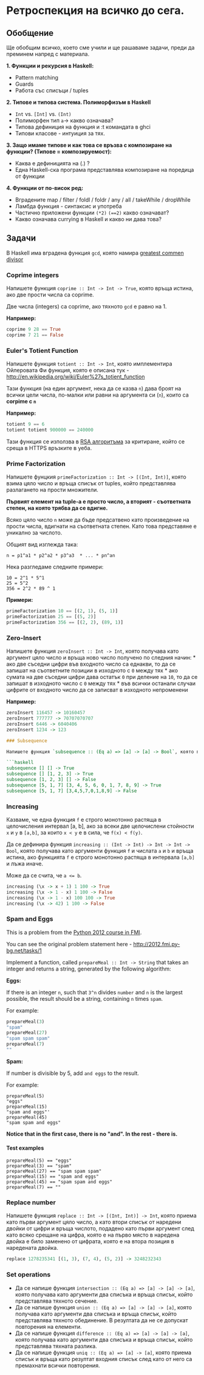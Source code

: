 # Ретроспекция на всичко до сега.

## Обобщение

Ще обобщим всичко, което сме учили и ще рашаваме задачи, преди да преминем напред с материала.

__1. Функции и рекурсия в Haskell:__

* Pattern matching
* Guards
* Работа със списъци / tuples

__2. Типове и типова система. Полиморфизъм в Haskell__

* `Int` vs. `[Int]` vs. `(Int)`
* Полиморфен тип `a`-> какво означава?
* Типова дефиниция на функция и :t командата в ghci
* Типови класове - интуиция за тях.

__3. Защо имаме типове и как това се връзва с композиране на функции? (Типове = композируемост):__

* Каква е дефиницията на (.) ?
* Една Haskell-ска програма представлява композиране на поредица от функции

__4. Функции от по-висок ред:__

* Вградените map / filter / foldl / foldr / any / all / takeWhile / dropWhile
* Ламбда функция - синтаксис и употреба
* Частично приложени функции `(*2)` `(==2)` какво означават?
* Какво означава currying в Haskell и какво ни дава това?

## Задачи

В Haskell има вградена функция `gcd`, която намира [greatest commen divisor](http://en.wikipedia.org/wiki/Greatest_common_divisor)


### Coprime integers

Напишете функция `coprime :: Int -> Int -> True`, която връща истина, ако две прости числа са coprime.

Две числа (integers) са coprime, ако тяхното `gcd` е равно на 1.

__Например:__

```haskell
coprime 9 28 == True
coprime 7 21 == False
```

### Euler's Totient Function

Напишете функция `totient :: Int -> Int`, която имплементира Ойлеровата Фи функция, която е описана тук - http://en.wikipedia.org/wiki/Euler%27s_totient_function

Тази функция (на един аргумент, нека да се казва `n`) дава броят на всички цели числа, по-малки или равни на аргумента си (`n`), които са __corpime с `n`__


__Например:__

```haskell
totient 9 == 6
totient totient 900000 == 240000
```

Тази функция се използва в [RSA алгоритъма](http://en.wikipedia.org/wiki/RSA_%28cryptosystem%29) за критиране, който се среща в HTTPS връзките в уеба.

### Prime Factorization

Напишете фунцкия `primeFactorization :: Int -> [(Int, Int)]`, която взима цяло число и връща списък от tuples, който представлява разлагането на прости множители.

__Първият елемент на tuple-a е просто число, а вторият - съответната степен, на която трябва да се вдигне.__

Всяко цяло число `n` може да бъде предсатвено като произведение на прости числа, вдигнати на съответната степен. Като това представяне е уникално за числото.

Общият вид изглежда така:

```
n = p1^a1 * p2^a2 * p3^a3  * ... * pn^an
```

Нека разгледаме следните примери:

```
10 = 2^1 * 5^1
25 = 5^2
356 = 2^2 * 89 ^ 1
```

__Примери:__

```haskell
primeFactorization 10 == [(2, 1), (5, 1)]
primeFactorization 25 == [(5, 2)]
primeFactorization 356 == [(2, 2), (89, 1)]
```

### Zero-Insert

Напишете функция `zeroInsert :: Int -> Int`, която получава като аргумент цяло число и връща ново число получено по следния начин:
    * ако две съседни цифри във входното число са еднакви, то да се запишат на съответните позиции в изходното с `0` между тях
    * ако сумата на две съседни цифри дава остатък `0` при деление на `10`, то да се запишат в изходното число с `0` между тях
    * във всички останали случаи цифрите от входното число да се записват в изходното непроменени

__Например:__

```haskell
zeroInsert 116457 -> 10160457
zeroInsert 777777 -> 70707070707
zeroInsert 6446 -> 6040406
zeroInsert 1234 -> 123

### Subsequence

Напишете функция `subsequence :: (Eq a) => [a] -> [a] -> Bool`, която приема като аргументи два списъка и връща дали първият списък е подпоследователност на втория (т.е. дали вторият съдържа всички елементи на първия в същия ред + евентуално други елементи между тях)

```haskell
subsequence [] [] -> True
subsequence [] [1, 2, 3] -> True
subsequence [1, 2, 3] [] -> False
subsequence [5, 1, 7] [3, 4, 5, 6, 0, 1, 7, 8, 9] -> True
subsequence [5, 1, 7] [3,4,5,7,0,1,8,9] -> False
```

### Increasing

Казваме, че една функция `f` е строго монотонно растяща в целочисления интервал [a, b], ако за всеки две целочислени стойности `x` и `y` в `[a,b]`, за които `x < y` е в сила, че `f(x) < f(y)`.

Да се дефинира функция `increasing :: (Int -> Int) -> Int -> Int -> Bool`, която получава като аргументи функция `f` и числата `a` и `b` и връща истина, ако функцията `f` е строго монотонно растяща в интервала `[a,b]` и лъжа иначе.

Може да се счита, че `a <= b`.

```haskell
increasing (\x -> x + 1) 1 100 -> True
increasing (\x -> 1 - x) 1 100 -> False
increasing (\x -> 1 - x) 100 100 -> True
increasing (\x -> 42) 1 100 -> False
```

### Spam and Eggs

This is a problem from the [Python 2012 course in FMI](http://2012.fmi.py-bg.net/).

You can see the original problem statement here - http://2012.fmi.py-bg.net/tasks/1

Implement a function, called `prepareMeal :: Int -> String` that takes an integer and returns a string, generated by the following algorithm:

__Еggs:__

If there is an integer `n`, such that `3^n` divides `number` and `n` is the largest possible,
the result should be a string, containing `n` times `spam`.

For example:

```haskell
prepareMeal(3)
"spam"
prepareMeal(27)
"spam spam spam"
prepareMeal(7)
""
```

__Spam:__

If number is divisible by 5, add `and eggs` to the result.

For example:

```
prepareMeal(5)
"eggs"
prepareMeal(15)
"spam and eggs"'
prepareMeal(45)
"spam spam and eggs"
```

__Notice that in the first case, there is no "and". In the rest - there is.__

#### Test examples

```
prepareMeal(5) == "eggs"
prepareMeal(3) == "spam"
prepareMeal(27) == "spam spam spam"
prepareMeal(15) == "spam and eggs"
prepareMeal(45) == "spam spam and eggs"
prepareMeal(7) == ""
```

### Replace number

Напишете функция `replace :: Int -> [(Int, Int)] -> Int`, която приема като първи аргумент цяло число, а като втори списък от наредени двойки от цифри и връща числото, подадено като първи аргумент след като всяко срещане на цифра, която е на първо място в наредена двойка е било заменено от цифрата, която е на втора позиция в наредената двойка.

```haskell
replace 1278235341 [(1, 3), (7, 4), (5, 2)] -> 3248232343
```

### Set operations

- Да се напише функция `intersection :: (Eq a) => [a] -> [a] -> [a]`, която получава като аргументи два списъка и връща списък, който представлява тяхното сечение.
- Да се напише функция `union :: (Eq a) => [a] -> [a] -> [a]`, която получава като аргументи два списъка и връща списък, който представлява тяхното обединение. В резултата да не се допускат повторения на елементи.
- Да се напише функция `difference :: (Eq a) => [a] -> [a] -> [a]`, която получава като аргументи два списъка и връща списък, който представлява тяхната разлика.
- Да се напише функция `uniq :: (Eq a) => [a] -> [a]`, която приема списък и връща като резултат входния списък след като от него са премахнати всички повторения.
